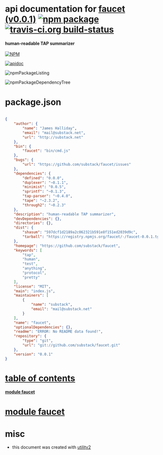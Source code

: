 # api documentation for  [faucet (v0.0.1)](https://github.com/substack/faucet)  [![npm package](https://img.shields.io/npm/v/npmdoc-faucet.svg?style=flat-square)](https://www.npmjs.org/package/npmdoc-faucet) [![travis-ci.org build-status](https://api.travis-ci.org/npmdoc/node-npmdoc-faucet.svg)](https://travis-ci.org/npmdoc/node-npmdoc-faucet)
#### human-readable TAP summarizer

[![NPM](https://nodei.co/npm/faucet.png?downloads=true)](https://www.npmjs.com/package/faucet)

[![apidoc](https://npmdoc.github.io/node-npmdoc-faucet/build/screenCapture.buildNpmdoc.browser._2Fhome_2Ftravis_2Fbuild_2Fnpmdoc_2Fnode-npmdoc-faucet_2Ftmp_2Fbuild_2Fapidoc.html.png)](https://npmdoc.github.io/node-npmdoc-faucet/build/apidoc.html)

![npmPackageListing](https://npmdoc.github.io/node-npmdoc-faucet/build/screenCapture.npmPackageListing.svg)

![npmPackageDependencyTree](https://npmdoc.github.io/node-npmdoc-faucet/build/screenCapture.npmPackageDependencyTree.svg)



# package.json

```json

{
    "author": {
        "name": "James Halliday",
        "email": "mail@substack.net",
        "url": "http://substack.net"
    },
    "bin": {
        "faucet": "bin/cmd.js"
    },
    "bugs": {
        "url": "https://github.com/substack/faucet/issues"
    },
    "dependencies": {
        "defined": "0.0.0",
        "duplexer": "~0.1.1",
        "minimist": "0.0.5",
        "sprintf": "~0.1.3",
        "tap-parser": "~0.4.0",
        "tape": "~2.3.2",
        "through2": "~0.2.3"
    },
    "description": "human-readable TAP summarizer",
    "devDependencies": {},
    "directories": {},
    "dist": {
        "shasum": "597dcf1d2189a2c062321b591e8f151ed2039d9c",
        "tarball": "https://registry.npmjs.org/faucet/-/faucet-0.0.1.tgz"
    },
    "homepage": "https://github.com/substack/faucet",
    "keywords": [
        "tap",
        "human",
        "test",
        "anything",
        "protocol",
        "pretty"
    ],
    "license": "MIT",
    "main": "index.js",
    "maintainers": [
        {
            "name": "substack",
            "email": "mail@substack.net"
        }
    ],
    "name": "faucet",
    "optionalDependencies": {},
    "readme": "ERROR: No README data found!",
    "repository": {
        "type": "git",
        "url": "git://github.com/substack/faucet.git"
    },
    "version": "0.0.1"
}
```



# <a name="apidoc.tableOfContents"></a>[table of contents](#apidoc.tableOfContents)

#### [module faucet](#apidoc.module.faucet)



# <a name="apidoc.module.faucet"></a>[module faucet](#apidoc.module.faucet)



# misc
- this document was created with [utility2](https://github.com/kaizhu256/node-utility2)
